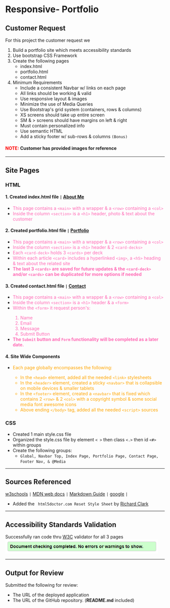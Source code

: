 # Responsive- Portfolio

## Customer Request

For this project the customer request we

1. Build a portfolio site which meets accessibility standards
2. Use bootstrap CSS Framework
3. Create the following pages
   - index.html
   - portfolio.html
   - contact.html
4. Minimum Requirements
   - Include a consistent Navbar w/ links on each page
   - All links should be working & valid
   - Use responsive layout & images
   - Minimize the use of Media Queries
   - Use Bootstrap's grid system (containers, rows & columns)
   - XS screens should take up entire screen
   - SM & > screens should have margins on left & right
   - Must contain personalized info
   - Use semantic HTML
   - Add a sticky footer w/ sub-rows & columns `(Bonus)`

#### <span style="color:red">**NOTE**:</span> Customer has provided images for reference

---

## Site Pages

### HTML

#### 1. Created index.html file `|` [**About Me**](https://michellemcconville.github.io/02-responsive-portfolio/index.html)

- <span style="color:hotpink"> This page contains a `<main>` with a wrapper & a `<row>` containing a `<col>`
- <span style="color:hotpink"> Inside the column `<section>` is a `<h1>` header, photo & text about the customer

#### 2. Created portfolio.html file `|` [**Portfolio**](https://michellemcconville.github.io/02-responsive-portfolio/portfolio.html)

- <span style="color:hotpink"> This page contains a `<main>` with a wrapper & a `<row>` containing a `<col>`
- <span style="color:hotpink"> Inside the column `<section>` is a `<h1>` header & 2 `<card-decks>`
- <span style="color:hotpink"> Each `<card-deck>` holds 3 `<cards>` per deck
- <span style="color:hotpink"> Within each article `<card>` includes a hyperlinked `<img>`, a `<h5>` heading & text about the related site
- <span style="color:hotpink"> **The last 3 `<cards>` are saved for future updates & the `<card-deck>` and/or `<cards>` can be duplicated for more options if needed**

#### 3. Created contact.html file `|` [**Contact**](https://michellemcconville.github.io/02-responsive-portfolio/contact.html)

- <span style="color:hotpink"> This page contains a `<main>` with a wrapper & a `<row>` containing a `<col>`
- <span style="color:hotpink"> Inside the column `<section>` is a `<h1>` header & a `<form>`
- <span style="color:hotpink"> Within the `<form>` it request person's:
  1. Name
  2. Email
  3. Message
  4. Submit Button
- <span style="color:hotpink"> **The `Submit` button and `Form` functionality will be completed as a later date.**

#### 4. Site Wide Components

- <span style="color:orange"> Each page globally encompasses the following:
  - In the `<head>` element, added all the needed `<link>` stylesheets
  - In the `<header>` element, created a sticky `<navbar>` that is collapsible on mobile devices & smaller tablets
  - In the `<footer>` element, created a `<navbar>` that is fixed which contains 2 `<row>` & 2 `<col>` with a copyright symbol & some social media font awesome icons
  - Above ending `</body>` tag, added all the needed `<script>` sources

### CSS

- Created 1 main style.css file
- Organized the style.css file by element `< >` then class `<.>` then id `<#>` within groups
- Create the following groups:
  - `Global, Navbar Top, Index Page, Portfolio Page, Contact Page, Footer Nav, & @Media`

---

## Sources Referenced

[w3schools](https://www.w3schools.com/html/html5_semantic_elements.asp) `|`
[MDN web docs](https://developer.mozilla.org/en-US/) `|`
[Markdown Guide](https://www.markdownguide.org/) `|`
[google](https://www.google.com/) `|`

- Added the ` html5doctor.com Reset Style Sheet` by [Richard Clark](http://richclarkdesign.com)

---

## Accessibility Standards Validation

Successfully ran code thru [W3C](https://validator.w3.org/) validator for all 3 pages
![Validation Results](./02-w3c-Success.png)

---

## Output for Review

Submitted the following for review:

- The URL of the deployed application
- The URL of the GitHub repository. (**README.md** included)
